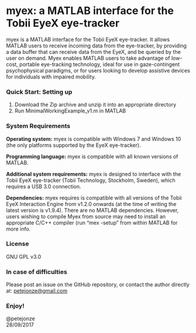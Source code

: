 # myex: a MATLAB interface for the Tobii EyeX eye-tracker

myex is a MATLAB interface for the Tobii EyeX eye-tracker. It allows MATLAB users to receive incoming data from the eye-tracker, by providing a data buffer that can receive data from the EyeX, and be queried by the user on demand. Myex enables MATLAB users to take advantage of low-cost, portable eye-tracking technology, ideal for use in gaze-contingent psychophysical paradigms, or for users looking to develop assistive devices for individuals with impaired mobility.		

### Quick Start: Setting up
1. Download the Zip archive and unzip it into an appropriate directory
2. Run MinimalWorkingExample_v1.m in MATLAB

### System Requirements
**Operating system:**
myex is compatible with Windows 7 and Windows 10 (the only platforms supported by the EyeX eye-tracker).

**Programming language:**
myex is compatible with all known versions of MATLAB.

**Additional system requirements:**
myex is designed to interface with the Tobii EyeX eye-tracker (Tobii Technology, Stockholm, Sweden), which requires a USB 3.0 connection.

**Dependencies:**
myex requires is compatible with all versions of the Tobii EyeX Interaction Engine from v1.2.0 onwards (at the time of writing the latest version is v1.9.4). There are no MATLAB dependencies. However, users wishing to compile Myex from source may need to install an appropriate C/C++ compiler (run “mex -setup” from within MATLAB for more info.

### License
GNU GPL v3.0

### In case of difficulties
Please post an issue on the GitHub repository, or contact the author directly at: petejonze@gmail.com


### Enjoy!
@petejonze  
28/09/2017